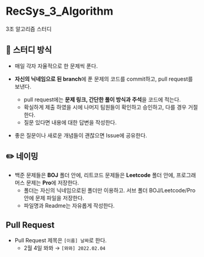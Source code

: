 # RecSys_3_Algorithm
3조 알고리즘 스터디


## 📖 스터디 방식
- 매일 각자 자율적으로 한 문제씩 푼다.

- **자신의 닉네임으로 된 branch**에 푼 문제의 코드를 commit하고, pull request를 보낸다.
  - pull request에는 **문제 링크, 간단한 풀이 방식과 주석**을 코드에 적는다.
  - 확실하게 제출 하였을 시에 나머지 팀원들이 확인하고 승인하고, 다를 경우 거절한다.
  - 질문 있다면 내용에 대한 답변을 작성한다.

- 좋은 질문이나 새로운 개념들이 괜찮으면 Issue에 공유한다.


## ✏️ 네이밍
- 백준 문제들은 **BOJ** 폴더 안에, 리트코드 문제들은 **Leetcode** 폴더 안에, 프로그래머스 문제는 **Pro**에 저장한다.
  - 폴더는 자신의 닉네임으로된 폴더만 이용하고. 서브 폴더 BOJ/Leetcode/Pro 안에 문제 파일을 저장한다.
  - 파일명과 Readme는 자유롭게 작성한다.

## Pull Request
- Pull Request 제목은 `[이름] 날짜`로 한다. 
  - 2월 4일 뫄뫄 → `[뫄뫄] 2022.02.04`
